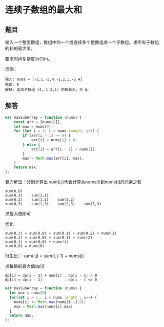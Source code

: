 # 连续子数组的最大和

## 题目
输入一个整型数组，数组中的一个或连续多个整数组成一个子数组。求所有子数组的和的最大值。

要求时间复杂度为O(n)。

示例：
```
输入: nums = [-2,1,-3,4,-1,2,1,-5,4]
输出: 6
解释: 连续子数组 [4,-1,2,1] 的和最大，为 6。
```

## 解答
```js
var maxSubArray = function (nums) {
	const arr = [nums[0]];
	let max = nums[0];
	for (let i = 1; i < nums.length; i++) {
		if (arr[i - 1] <= 0) {
			arr[i] = nums[i] + 0;
		} else {
			arr[i] = arr[i - 1] + nums[i];
		}
		max = Math.max(arr[i], max);
	}
	return max;
};
```

暴力解法：分别计算出 sum(i,j)代表计算从nums[i]到nums[j]的元素之和
```
sum(0,0)			
sum(0,1)	sum(1,1)		
sum(0,2)	sum(1,2)	sum(2,2)	
sum(0,3)	sum(1,3)	sum(2,3)	sum(3,3)
```
求最大值即可

优化
```
sum(0,3) = sum(0,0) + sum(0,1) + sum(0,2) + nums(3)
sum(0,2) = sum(0,0) + sum(0,1) + nums(2)
sum(0,1) = sum(0,0) + nums(1)
sum(0,0) = nums(0)
```

衍生出： sum(i,j) = sum(i, j-1) + nums(j)

求每层的最大值dp[i]
```
dp[i] = dp[i - 1] + num[i] , dp[i - 1] > 0
dp[i] = dp[i - 1]          , dp[i - ] <= 0 
```
```js
var maxSubArray = function (nums) {
  let max = nums[0]
  for(let i = 1 ; i < nums.length ; i++) {
    nums[i] += Math.max(nums[i-1],0);
    max = Math.max(nums[i],max)
  }
  return max;
};
```

